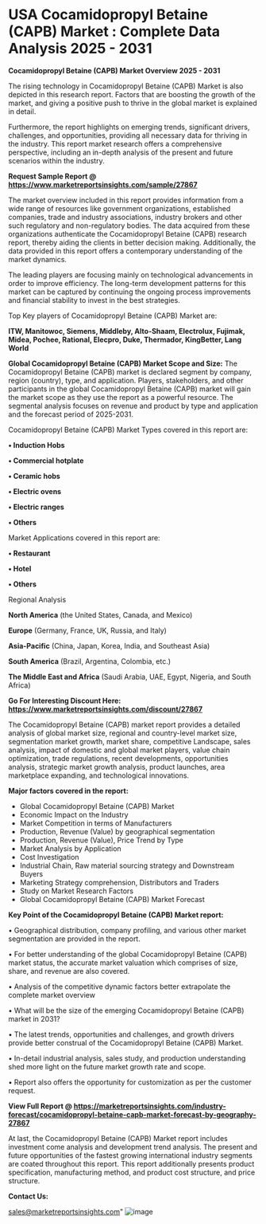 # USA Cocamidopropyl Betaine (CAPB) Market : Complete Data Analysis 2025 - 2031

<Strong> Cocamidopropyl Betaine (CAPB) Market Overview 2025 - 2031</strong>

The rising technology in Cocamidopropyl Betaine (CAPB) Market is also depicted in this research report. Factors that are boosting the growth of the market, and giving a positive push to thrive in the global market is explained in detail.

Furthermore, the report highlights on emerging trends, significant drivers, challenges, and opportunities, providing all necessary data for thriving in the industry. This report market research offers a comprehensive perspective, including an in-depth analysis of the present and future scenarios within the industry.

<strong>Request Sample Report @ <a href=https://www.marketreportsinsights.com/sample/27867>https://www.marketreportsinsights.com/sample/27867</a></strong>

The market overview included in this report provides information from a wide range of resources like government organizations, established companies, trade and industry associations, industry brokers and other such regulatory and non-regulatory bodies. The data acquired from these organizations authenticate the Cocamidopropyl Betaine (CAPB) research report, thereby aiding the clients in better decision making. Additionally, the data provided in this report offers a contemporary understanding of the market dynamics.

The leading players are focusing mainly on technological advancements in order to improve efficiency. The long-term development patterns for this market can be captured by continuing the ongoing process improvements and financial stability to invest in the best strategies.

Top Key players of Cocamidopropyl Betaine (CAPB) Market are:

<strong>ITW, Manitowoc, Siemens, Middleby, Alto-Shaam, Electrolux, Fujimak, Midea, Pochee, Rational, Elecpro, Duke, Thermador, KingBetter, Lang World</strong>

<strong><b>Global Cocamidopropyl Betaine (CAPB) Market Scope and Size:</b></strong>
The Cocamidopropyl Betaine (CAPB) market is declared segment by company, region (country), type, and application. Players, stakeholders, and other participants in the global Cocamidopropyl Betaine (CAPB) market will gain the market scope as they use the report as a powerful resource. The segmental analysis focuses on revenue and product by type and application and the forecast period of 2025-2031.

Cocamidopropyl Betaine (CAPB) Market Types covered in this report are:

<strong>• Induction Hobs

• Commercial hotplate

• Ceramic hobs

• Electric ovens

• Electric ranges

• Others</strong>

Market Applications covered in this report are:

<strong>• Restaurant

• Hotel

• Others</strong> 

Regional Analysis

<strong>North America</strong> (the United States, Canada, and Mexico)

<strong>Europe</strong> (Germany, France, UK, Russia, and Italy)

<strong>Asia-Pacific</strong> (China, Japan, Korea, India, and Southeast Asia)

<strong>South America</strong> (Brazil, Argentina, Colombia, etc.)

<strong>The Middle East and Africa</strong> (Saudi Arabia, UAE, Egypt, Nigeria, and South Africa)

<strong>Go For Interesting Discount Here: <a href=https://www.marketreportsinsights.com/discount/27867>https://www.marketreportsinsights.com/discount/27867</a></strong>

The Cocamidopropyl Betaine (CAPB) market report provides a detailed analysis of global market size, regional and country-level market size, segmentation market growth, market share, competitive Landscape, sales analysis, impact of domestic and global market players, value chain optimization, trade regulations, recent developments, opportunities analysis, strategic market growth analysis, product launches, area marketplace expanding, and technological innovations.

<strong><b>Major factors covered in the report:</b></strong>
<ul>
  <li>Global Cocamidopropyl Betaine (CAPB) Market </li>
  <li>Economic Impact on the Industry</li>
  <li>Market Competition in terms of Manufacturers</li>
  <li>Production, Revenue (Value) by geographical segmentation</li>
  <li>Production, Revenue (Value), Price Trend by Type</li>
  <li>Market Analysis by Application</li>
  <li>Cost Investigation</li>
  <li>Industrial Chain, Raw material sourcing strategy and Downstream Buyers</li>
  <li>Marketing Strategy comprehension, Distributors and Traders</li>
  <li>Study on Market Research Factors</li>
  <li>Global Cocamidopropyl Betaine (CAPB) Market Forecast</li>
</ul>

<strong><b>Key Point of the Cocamidopropyl Betaine (CAPB) Market report:</b></strong>

• Geographical distribution, company profiling, and various other market segmentation are provided in the report.

• For better understanding of the global Cocamidopropyl Betaine (CAPB) market status, the accurate market valuation which comprises of size, share, and revenue are also covered.

• Analysis of the competitive dynamic factors better extrapolate the complete market overview

• What will be the size of the emerging Cocamidopropyl Betaine (CAPB) market in 2031?

• The latest trends, opportunities and challenges, and growth drivers provide better construal of the Cocamidopropyl Betaine (CAPB) Market.

• In-detail industrial analysis, sales study, and production understanding shed more light on the future market growth rate and scope.

• Report also offers the opportunity for customization as per the customer request.

<strong><b>View Full Report @ <a href=https://marketreportsinsights.com/industry-forecast/cocamidopropyl-betaine-capb-market-forecast-by-geography-27867>https://marketreportsinsights.com/industry-forecast/cocamidopropyl-betaine-capb-market-forecast-by-geography-27867</a></b></strong>


At last, the Cocamidopropyl Betaine (CAPB) Market report includes investment come analysis and development trend analysis. The present and future opportunities of the fastest growing international industry segments are coated throughout this report. This report additionally presents product specification, manufacturing method, and product cost structure, and price structure.

<strong>Contact Us:</strong>

sales@marketreportsinsights.com"
![image](https://github.com/user-attachments/assets/333c43af-9bf7-4b81-8335-cd823df0dfc6)
